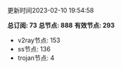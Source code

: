 更新时间2023-02-10 19:54:58

**总订阅: 73**
**总节点: 888**
**有效节点: 293**
- v2ray节点: 153
- ss节点: 136
- trojan节点: 4
